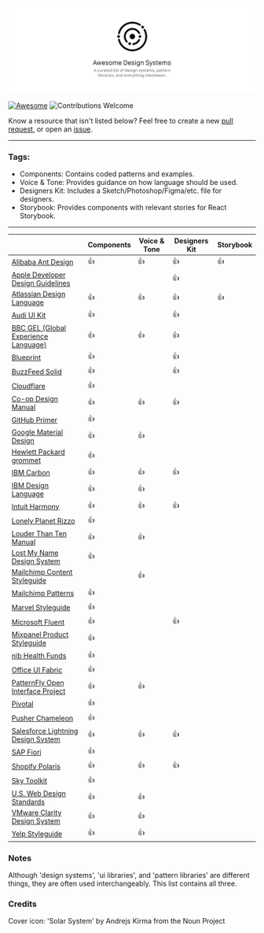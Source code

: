 ![cover](/cover.png)

[![Awesome](https://cdn.rawgit.com/sindresorhus/awesome/d7305f38d29fed78fa85652e3a63e154dd8e8829/media/badge.svg)](https://github.com/sindresorhus/awesome)
![Contributions Welcome](https://img.shields.io/badge/Contributions-welcome-blue.svg)

Know a resource that isn't listed below? Feel free to create a new [pull request](https://github.com/alexpate/awesome-design-systems/pulls), or open an [issue](https://github.com/alexpate/awesome-design-systems/issues/new).

- - -
### Tags:
- Components: Contains coded patterns and examples.
- Voice & Tone: Provides guidance on how language should be used.
- Designers Kit: Includes a Sketch/Photoshop/Figma/etc. file for designers.
- Storybook: Provides components with relevant stories for React Storybook.
- - -

|    | Components | Voice & Tone | Designers Kit | Storybook |
| ----- | ---------- | ------------ | ------ | --------- |
| [Alibaba Ant Design](https://ant.design) | 👍 | 👍 | 👍 | 👍 |
| [Apple Developer Design Guidelines](https://developer.apple.com/design/) |  |  | 👍 |  |
| [Atlassian Design Language](https://atlassian.design) | 👍 | 👍 | 👍 | 👍 |
| [Audi UI Kit](http://www.audi.com/ci/en/guides/user-interface/introduction.html) | 👍 |  | 👍 |  |
| [BBC GEL (Global Experience Language)](http://www.bbc.co.uk/gel) | 👍 | 👍 | 👍 |  |
| [Blueprint](http://blueprintjs.com/) | 👍 |  | 👍 |  |
| [BuzzFeed Solid](http://solid.buzzfeed.com/) | 👍 |  | 👍 |  |
| [Cloudflare](https://cloudflare.github.io/cf-ui/) | 👍 |  |  |  |
| [Co-op Design Manual](https://coop-design-manual.herokuapp.com/) | 👍 | 👍 | 👍 |  |
| [GitHub Primer](http://primercss.io/) | 👍 |  |  |  |
| [Google Material Design](https://material.io/) | 👍 | 👍 |  |  |
| [Hewlett Packard grommet](https://grommet.github.io) | 👍 |  |  |  |
| [IBM Carbon](http://carbondesignsystem.com/) | 👍 | 👍 | 👍 |  |
| [IBM Design Language](https://www.ibm.com/design/language/) | 👍 | 👍 |  |  |
| [Intuit Harmony](http://harmony.intuit.com/) | 👍 | 👍 | 👍 |  |
| [Lonely Planet Rizzo](http://rizzo.lonelyplanet.com/) | 👍 |  |  |  |
| [Louder Than Ten Manual](http://manual.louderthanten.com/) | 👍 | 👍 |  |  |
| [Lost My Name Design System](http://design-system.lostmy.name/) | 👍 |  |  |  |
| [Mailchimp Content Styleguide](http://styleguide.mailchimp.com/) |  | 👍 |  |  |
| [Mailchimp Patterns](http://ux.mailchimp.com/patterns) | 👍 |  |  |  |
| [Marvel Styleguide](https://marvelapp.com/styleguide) | 👍 |  |  |  |
| [Microsoft Fluent](http://fluent.microsoft.com/) | 👍 |  | 👍 |  |
| [Mixpanel Product Styleguide](http://mixpanel.github.io/mixpanel-common/examples/style-guide-new) | 👍 |  |  |  |
| [nib Health Funds](https://design.nib.com.au/) | 👍 |  |  |  |
| [Office UI Fabric](https://dev.office.com/fabric) | 👍 |  |  |  |
| [PatternFly Open Interface Project](https://www.patternfly.org/) | 👍 | 👍 |  |  |
| [Pivotal](http://styleguide.pivotal.io/) | 👍 |  |  |  |
| [Pusher Chameleon](http://pusher.github.io/chameleon/) | 👍 |  |  |  |
| [Salesforce Lightning Design System](https://www.lightningdesignsystem.com) | 👍 | 👍 | 👍 |  |
| [SAP Fiori](https://experience.sap.com/fiori-design/) | 👍 |  |  |  |
| [Shopify Polaris](https://polaris.shopify.com) | 👍 | 👍 | 👍 |  |
| [Sky Toolkit](https://www.sky.com/toolkit) | 👍 |  |  |  |
| [U.S. Web Design Standards](https://standards.usa.gov/) | 👍 | 👍 |  |  |
| [VMware Clarity Design System](https://vmware.github.io/clarity/) | 👍 | 👍 |  |  |
| [Yelp Styleguide](http://yelp.com/styleguide) | 👍 | 👍 |  |  |


### Notes
Although 'design systems', 'ui libraries', and 'pattern libraries' are different things, they are often used interchangeably. This list contains all three.

### Credits
Cover icon: 'Solar System' by Andrejs Kirma from the Noun Project
